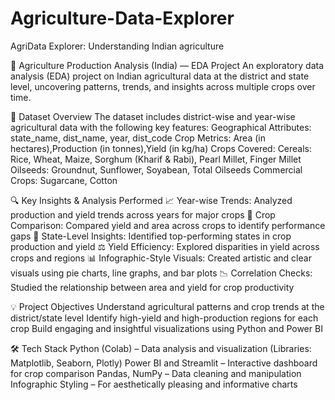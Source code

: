 # Agriculture-Data-Explorer
AgriData Explorer: Understanding Indian agriculture 

🌾 Agriculture Production Analysis (India) — EDA Project
An exploratory data analysis (EDA) project on Indian agricultural data at the district and state level, uncovering patterns, trends, and insights across multiple crops over time.

📁 Dataset Overview
The dataset includes district-wise and year-wise agricultural data with the following key features:
Geographical Attributes:
state_name, dist_name, year, dist_code
Crop Metrics: Area (in hectares),Production (in tonnes),Yield (in kg/ha)
Crops Covered:
Cereals: Rice, Wheat, Maize, Sorghum (Kharif & Rabi), Pearl Millet, Finger Millet
Oilseeds: Groundnut, Sunflower, Soyabean, Total Oilseeds
Commercial Crops: Sugarcane, Cotton

🔍 Key Insights & Analysis Performed
📈 Year-wise Trends:
Analyzed production and yield trends across years for major crops
🌾 Crop Comparison:
Compared yield and area across crops to identify performance gaps
📍 State-Level Insights:
Identified top-performing states in crop production and yield
⚖️ Yield Efficiency:
Explored disparities in yield across crops and regions
📊 Infographic-Style Visuals:
Created artistic and clear visuals using pie charts, line graphs, and bar plots
📉 Correlation Checks:
Studied the relationship between area and yield for crop productivity

💡 Project Objectives
Understand agricultural patterns and crop trends at the district/state level
Identify high-yield and high-production regions for each crop
Build engaging and insightful visualizations using Python and Power BI

🛠️ Tech Stack
Python (Colab) – Data analysis and visualization
(Libraries: Matplotlib, Seaborn, Plotly)
Power BI and Streamlit – Interactive dashboard for crop comparison
Pandas, NumPy – Data cleaning and manipulation
Infographic Styling – For aesthetically pleasing and informative charts
